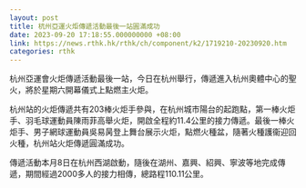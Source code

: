 ```yaml
---
layout: post
title: 杭州亞運火炬傳遞活動最後一站圓滿成功
date: 2023-09-20 17:18:55.000000000 +08:00
link: https://news.rthk.hk/rthk/ch/component/k2/1719210-20230920.htm
categories: rthk
---
```


杭州亞運會火炬傳遞活動最後一站，今日在杭州舉行，傳遞進入杭州奧體中心的聖火，將於星期六開幕儀式上點燃主火炬。

杭州站的火炬傳遞共有203棒火炬手參與，在杭州城市陽台的起跑點，第一棒火炬手、羽毛球運動員陳雨菲高舉火炬，開啟全程約11.4公里的接力傳遞。最後一棒火炬手、男子網球運動員吳易昺登上舞台展示火炬，點燃火種盆，隨著火種護衞迎回火種，杭州站火炬傳遞圓滿成功。

傳遞活動本月8日在杭州西湖啟動，隨後在湖州、嘉興、紹興、寧波等地完成傳遞，期間經過2000多人的接力相傳，總路程110.11公里。
